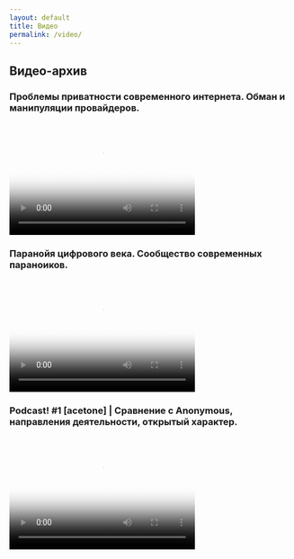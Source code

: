 ```yaml
---
layout: default
title: Видео
permalink: /video/
---
```


## Видео-архив

### Проблемы приватности современного интернета. Обман и манипуляции провайдеров.
  <video width="330" height="200" controls="controls" poster="/images/encryption.png">
   Ваш браузер не поддерживает отображение видео.
   Your browser does not support the video tag.
   <source src="Wildlife.mp4" type='video/mp4; codecs="avc1.42E01E, mp4a.40.2"'>
  </video>

### Паранойя цифрового века. Сообщество современных параноиков.
  <video width="330" height="200" controls="controls" poster="/images/encryption.png">
   Ваш браузер не поддерживает отображение видео.
   Your browser does not support the video tag.
   <source src="Wildlife.mp4" type='video/mp4; codecs="avc1.42E01E, mp4a.40.2"'>
  </video>

### Podcast! #1 [acetone] | Сравнение с Anonymous, направления деятельности, открытый характер.
  <video width="330" height="200" controls="controls" poster="/images/encryption.png">
   Ваш браузер не поддерживает отображение видео.
   Your browser does not support the video tag.
   <source src="Wildlife.mp4" type='video/mp4; codecs="avc1.42E01E, mp4a.40.2"'>
  </video>
